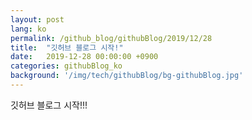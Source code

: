 ```yaml
---
layout: post
lang: ko
permalink: /github_blog/githubBlog/2019/12/28
title:  "깃허브 블로그 시작!"
date:   2019-12-28 00:00:00 +0900
categories: githubBlog_ko
background: '/img/tech/githubBlog/bg-githubBlog.jpg'
---
```

깃허브 블로그 시작!!!
